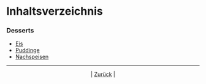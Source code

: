 # Inhaltsverzeichnis

### Desserts

- [Eis](0301-Eis/index.md)
- [Puddinge](0302-Puddinge/index.md)
- [Nachspeisen](0303-Nachspeisen/index.md)



------

<p align="center">| <a href="../index.md">Zurück</a> |</p>

